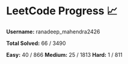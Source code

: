 # LeetCode Progress 📈
**Username:** ranadeep_mahendra2426

**Total Solved:** 66 / 3490

**Easy:** 40 / 866
**Medium:** 25 / 1813
**Hard:** 1 / 811
